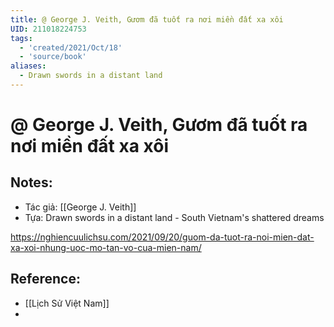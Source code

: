 ```yaml
---
title: @ George J. Veith, Gươm đã tuốt ra nơi miền đất xa xôi
UID: 211018224753
tags:
  - 'created/2021/Oct/18'
  - 'source/book'
aliases:
  - Drawn swords in a distant land
---
```

# @ George J. Veith, Gươm đã tuốt ra nơi miền đất xa xôi

## Notes:
- Tác giả: [[George J. Veith]]
- Tựa: Drawn swords in a distant land - South Vietnam's shattered dreams

https://nghiencuulichsu.com/2021/09/20/guom-da-tuot-ra-noi-mien-dat-xa-xoi-nhung-uoc-mo-tan-vo-cua-mien-nam/

## Reference:
- [[Lịch Sử Việt Nam]]
- 